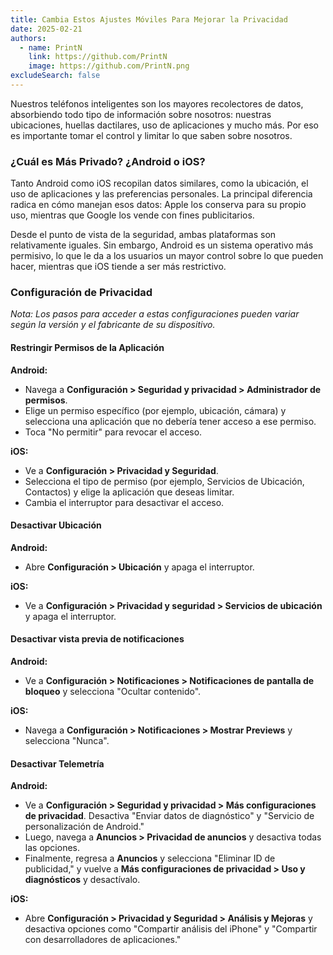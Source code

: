 ```yaml
---
title: Cambia Estos Ajustes Móviles Para Mejorar la Privacidad
date: 2025-02-21
authors:
  - name: PrintN
    link: https://github.com/PrintN
    image: https://github.com/PrintN.png
excludeSearch: false
---
```

Nuestros teléfonos inteligentes son los mayores recolectores de datos, absorbiendo todo tipo de información sobre nosotros: nuestras ubicaciones, huellas dactilares, uso de aplicaciones y mucho más.  Por eso es importante tomar el control y limitar lo que saben sobre nosotros.

### ¿Cuál es Más Privado?  ¿Android o iOS?
Tanto Android como iOS recopilan datos similares, como la ubicación, el uso de aplicaciones y las preferencias personales.  La principal diferencia radica en cómo manejan esos datos: Apple los conserva para su propio uso, mientras que Google los vende con fines publicitarios.

Desde el punto de vista de la seguridad, ambas plataformas son relativamente iguales.  Sin embargo, Android es un sistema operativo más permisivo, lo que le da a los usuarios un mayor control sobre lo que pueden hacer, mientras que iOS tiende a ser más restrictivo.

### Configuración de Privacidad
*Nota: Los pasos para acceder a estas configuraciones pueden variar según la versión y el fabricante de su dispositivo.*

#### Restringir Permisos de la Aplicación
**Android:** 
- Navega a **Configuración > Seguridad y privacidad > Administrador de permisos**.
- Elige un permiso específico (por ejemplo, ubicación, cámara) y selecciona una aplicación que no debería tener acceso a ese permiso.
- Toca "No permitir" para revocar el acceso.

**iOS:** 
- Ve a **Configuración > Privacidad y Seguridad**.
- Selecciona el tipo de permiso (por ejemplo, Servicios de Ubicación, Contactos) y elige la aplicación que deseas limitar.
- Cambia el interruptor para desactivar el acceso.


#### Desactivar Ubicación
**Android:** 
- Abre **Configuración > Ubicación** y apaga el interruptor.

**iOS:** 
- Ve a **Configuración > Privacidad y seguridad > Servicios de ubicación** y apaga el interruptor.

#### Desactivar vista previa de notificaciones
**Android:** 
- Ve a **Configuración > Notificaciones > Notificaciones de pantalla de bloqueo** y selecciona "Ocultar contenido".

**iOS:** 
- Navega a **Configuración > Notificaciones > Mostrar Previews** y selecciona "Nunca".

#### Desactivar Telemetría
**Android:** 
- Ve a **Configuración > Seguridad y privacidad > Más configuraciones de privacidad**.  Desactiva "Enviar datos de diagnóstico" y "Servicio de personalización de Android."
- Luego, navega a **Anuncios > Privacidad de anuncios** y desactiva todas las opciones.
- Finalmente, regresa a **Anuncios** y selecciona "Eliminar ID de publicidad," y vuelve a **Más configuraciones de privacidad > Uso y diagnósticos** y desactívalo.

**iOS:** 
- Abre **Configuración > Privacidad y Seguridad > Análisis y Mejoras** y desactiva opciones como "Compartir análisis del iPhone" y "Compartir con desarrolladores de aplicaciones."